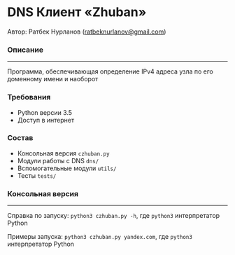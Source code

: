 # DNS Клиент «Zhuban»
Автор: Ратбек Нурланов (ratbeknurlanov@gmail.com)

### Описание
---
Программа, обеспечивающая определение IPv4 адреса узла по его доменному 
имени и наоборот

### Требования
* Python версии 3.5
* Доступ в интернет

### Состав
* Консольная версия `czhuban.py`
* Модули работы с DNS `dns/`
* Вспомогательные модули `utils/`
* Тесты `tests/`

### Консольная версия
---
Справка по запуску: `python3 czhuban.py -h`, где `python3` 
интерпретатор Python

Примеры запуска: `python3 czhuban.py yandex.com`, где `python3` 
интерпретатор Python
